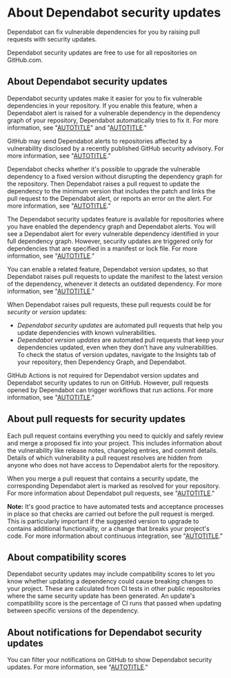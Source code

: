# About Dependabot security updates

Dependabot can fix vulnerable dependencies for you by raising pull requests with security updates.

Dependabot security updates are free to use for all repositories on GitHub.com.

## About Dependabot security updates

Dependabot security updates make it easier for you to fix vulnerable dependencies in your repository. If you enable this feature, when a Dependabot alert is raised for a vulnerable dependency in the dependency graph of your repository, Dependabot automatically tries to fix it. For more information, see "[AUTOTITLE](/code-security/dependabot/dependabot-alerts/about-dependabot-alerts)" and "[AUTOTITLE](/code-security/dependabot/dependabot-security-updates/configuring-dependabot-security-updates)."

GitHub may send  Dependabot alerts to repositories affected by a vulnerability disclosed by a recently published GitHub security advisory. For more information, see "[AUTOTITLE](/code-security/security-advisories/working-with-global-security-advisories-from-the-github-advisory-database/browsing-security-advisories-in-the-github-advisory-database)."

Dependabot checks whether it's possible to upgrade the vulnerable dependency to a fixed version without disrupting the dependency graph for the repository. Then Dependabot raises a pull request to update the dependency to the minimum version that includes the patch and links the pull request to the Dependabot alert, or reports an error on the alert. For more information, see "[AUTOTITLE](/code-security/dependabot/working-with-dependabot/troubleshooting-dependabot-errors)."

The Dependabot security updates feature is available for repositories where you have enabled the dependency graph and Dependabot alerts. You will see a Dependabot alert for every vulnerable dependency identified in your full dependency graph. However, security updates are triggered only for dependencies that are specified in a manifest or lock file. For more information, see "[AUTOTITLE](/code-security/supply-chain-security/understanding-your-software-supply-chain/about-the-dependency-graph#dependencies-included)."

You can enable a related feature, Dependabot version updates, so that Dependabot raises pull requests to update the manifest to the latest version of the dependency, whenever it detects an outdated dependency. For more information, see "[AUTOTITLE](/code-security/dependabot/dependabot-version-updates/about-dependabot-version-updates)."

When Dependabot raises pull requests, these pull requests could be for _security_ or _version_ updates:

- _Dependabot security updates_ are automated pull requests that help you update dependencies with known vulnerabilities.
- _Dependabot version updates_ are automated pull requests that keep your dependencies updated, even when they don’t have any vulnerabilities. To check the status of version updates, navigate to the Insights tab of your repository, then Dependency Graph, and Dependabot.

GitHub Actions is not required for Dependabot version updates and Dependabot security updates to run on GitHub. However, pull requests opened by Dependabot can trigger workflows that run actions. For more information, see "[AUTOTITLE](/code-security/dependabot/working-with-dependabot/automating-dependabot-with-github-actions)."

## About pull requests for security updates

Each pull request contains everything you need to quickly and safely review and merge a proposed fix into your project. This includes information about the vulnerability like release notes, changelog entries, and commit details. Details of which vulnerability a pull request resolves are hidden from anyone who does not have access to Dependabot alerts for the repository.

When you merge a pull request that contains a security update, the corresponding Dependabot alert is marked as resolved for your repository. For more information about Dependabot pull requests, see "[AUTOTITLE](/code-security/dependabot/working-with-dependabot/managing-pull-requests-for-dependency-updates)."

<div class="ghd-spotlight ghd-spotlight-note border rounded-1 my-3 p-3 f5 color-border-accent-emphasis color-bg-accent">

**Note:** It's good practice to have automated tests and acceptance processes in place so that checks are carried out before the pull request is merged. This is particularly important if the suggested version to upgrade to contains additional functionality, or a change that breaks your project's code. For more information about continuous integration, see "[AUTOTITLE](/actions/automating-builds-and-tests/about-continuous-integration)."

</div>

## About compatibility scores

Dependabot security updates may include compatibility scores to let you know whether updating a dependency could cause breaking changes to your project. These are calculated from CI tests in other public repositories where the same security update has been generated. An update's compatibility score is the percentage of CI runs that passed when updating between specific versions of the dependency.

## About notifications for Dependabot security updates

You can filter your notifications on GitHub to show Dependabot security updates. For more information, see "[AUTOTITLE](/account-and-profile/managing-subscriptions-and-notifications-on-github/viewing-and-triaging-notifications/managing-notifications-from-your-inbox#dependabot-custom-filters)."
